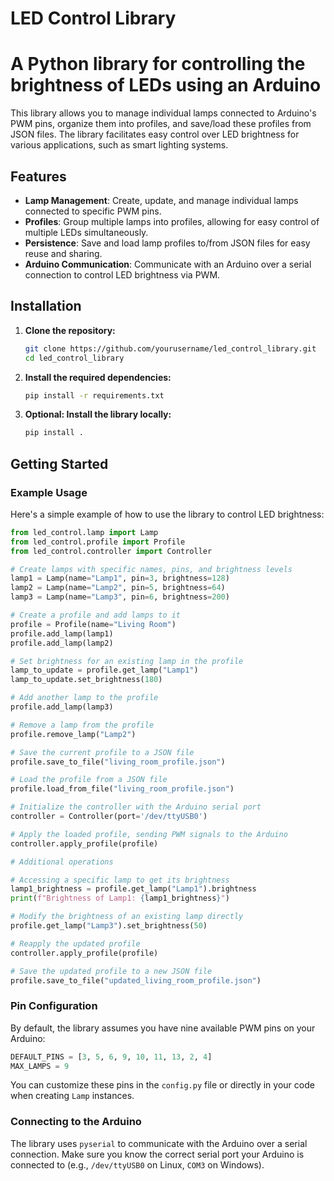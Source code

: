 # LED Control Library
# A Python library for controlling the brightness of LEDs using an Arduino

This library allows you to manage individual lamps connected to Arduino's PWM pins, organize them into profiles, and save/load these profiles from JSON files. The library facilitates easy control over LED brightness for various applications, such as smart lighting systems.

## Features

- **Lamp Management**: Create, update, and manage individual lamps connected to specific PWM pins.
- **Profiles**: Group multiple lamps into profiles, allowing for easy control of multiple LEDs simultaneously.
- **Persistence**: Save and load lamp profiles to/from JSON files for easy reuse and sharing.
- **Arduino Communication**: Communicate with an Arduino over a serial connection to control LED brightness via PWM.

## Installation

1. **Clone the repository:**

    ```bash
    git clone https://github.com/yourusername/led_control_library.git
    cd led_control_library
    ```

2. **Install the required dependencies:**
    ```bash
    pip install -r requirements.txt
    ```

3. **Optional: Install the library locally:**
    ```bash
    pip install .
    ```

## Getting Started

### Example Usage

Here's a simple example of how to use the library to control LED brightness:

```python
from led_control.lamp import Lamp
from led_control.profile import Profile
from led_control.controller import Controller

# Create lamps with specific names, pins, and brightness levels
lamp1 = Lamp(name="Lamp1", pin=3, brightness=128)
lamp2 = Lamp(name="Lamp2", pin=5, brightness=64)
lamp3 = Lamp(name="Lamp3", pin=6, brightness=200)

# Create a profile and add lamps to it
profile = Profile(name="Living Room")
profile.add_lamp(lamp1)
profile.add_lamp(lamp2)

# Set brightness for an existing lamp in the profile
lamp_to_update = profile.get_lamp("Lamp1")
lamp_to_update.set_brightness(180)

# Add another lamp to the profile
profile.add_lamp(lamp3)

# Remove a lamp from the profile
profile.remove_lamp("Lamp2")

# Save the current profile to a JSON file
profile.save_to_file("living_room_profile.json")

# Load the profile from a JSON file
profile.load_from_file("living_room_profile.json")

# Initialize the controller with the Arduino serial port
controller = Controller(port='/dev/ttyUSB0')

# Apply the loaded profile, sending PWM signals to the Arduino
controller.apply_profile(profile)

# Additional operations

# Accessing a specific lamp to get its brightness
lamp1_brightness = profile.get_lamp("Lamp1").brightness
print(f"Brightness of Lamp1: {lamp1_brightness}")

# Modify the brightness of an existing lamp directly
profile.get_lamp("Lamp3").set_brightness(50)

# Reapply the updated profile
controller.apply_profile(profile)

# Save the updated profile to a new JSON file
profile.save_to_file("updated_living_room_profile.json")
```

### Pin Configuration

By default, the library assumes you have nine available PWM pins on your Arduino:

```python
DEFAULT_PINS = [3, 5, 6, 9, 10, 11, 13, 2, 4]
MAX_LAMPS = 9
```

You can customize these pins in the `config.py` file or directly in your code when creating `Lamp` instances.

### Connecting to the Arduino

The library uses `pyserial` to communicate with the Arduino over a serial connection. Make sure you know the correct serial port your Arduino is connected to (e.g., `/dev/ttyUSB0` on Linux, `COM3` on Windows).